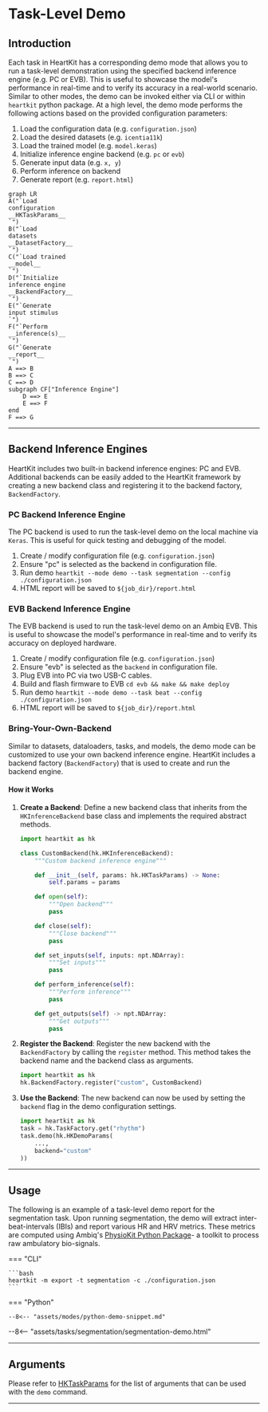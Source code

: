 # Task-Level Demo

## <span class="sk-h2-span">Introduction </span>

Each task in HeartKit has a corresponding demo mode that allows you to run a task-level demonstration using the specified backend inference engine (e.g. PC or EVB). This is useful to showcase the model's performance in real-time and to verify its accuracy in a real-world scenario. Similar to other modes, the demo can be invoked either via CLI or within `heartkit` python package. At a high level, the demo mode performs the following actions based on the provided configuration parameters:

1. Load the configuration data (e.g. `configuration.json`)
1. Load the desired datasets (e.g. `icentia11k`)
1. Load the trained model (e.g. `model.keras`)
1. Initialize inference engine backend (e.g. `pc` or `evb`)
1. Generate input data (e.g. `x, y`)
1. Perform inference on backend
1. Generate report (e.g. `report.html`)

```mermaid
graph LR
A("`Load
configuration
__HKTaskParams__
`")
B("`Load
datasets
__DatasetFactory__
`")
C("`Load trained
__model__
`")
D("`Initialize
inference engine
__BackendFactory__
`")
E("`Generate
input stimulus
`")
F("`Perform
__inference(s)__
`")
G("`Generate
__report__
`")
A ==> B
B ==> C
C ==> D
subgraph CF["Inference Engine"]
    D ==> E
    E ==> F
end
F ==> G
```


---

## <span class="sk-h2-span">Backend Inference Engines</span>

HeartKit includes two built-in backend inference engines: PC and EVB. Additional backends can be easily added to the HeartKit framework by creating a new backend class and registering it to the backend factory, `BackendFactory`.

### PC Backend Inference Engine

The PC backend is used to run the task-level demo on the local machine via `Keras`. This is useful for quick testing and debugging of the model.

1. Create / modify configuration file (e.g. `configuration.json`)
1. Ensure "pc" is selected as the backend in configuration file.
1. Run demo `heartkit --mode demo --task segmentation --config ./configuration.json`
1. HTML report will be saved to `${job_dir}/report.html`

### EVB Backend Inference Engine

The EVB backend is used to run the task-level demo on an Ambiq EVB. This is useful to showcase the model's performance in real-time and to verify its accuracy on deployed hardware.

1. Create / modify configuration file (e.g. `configuration.json`)
1. Ensure "evb" is selected as the `backend` in configuration file.
1. Plug EVB into PC via two USB-C cables.
1. Build and flash firmware to EVB `cd evb && make && make deploy`
1. Run demo `heartkit --mode demo --task beat --config ./configuration.json`
1. HTML report will be saved to `${job_dir}/report.html`

### Bring-Your-Own-Backend

Similar to datasets, dataloaders, tasks, and models, the demo mode can be customized to use your own backend inference engine. HeartKit includes a backend factory (`BackendFactory`) that is used to create and run the backend engine.

#### How it Works

1. **Create a Backend**: Define a new backend class that inherits from the `HKInferenceBackend` base class and implements the required abstract methods.

    ```python
    import heartkit as hk

    class CustomBackend(hk.HKInferenceBackend):
        """Custom backend inference engine"""

        def __init__(self, params: hk.HKTaskParams) -> None:
            self.params = params

        def open(self):
            """Open backend"""
            pass

        def close(self):
            """Close backend"""
            pass

        def set_inputs(self, inputs: npt.NDArray):
            """Set inputs"""
            pass

        def perform_inference(self):
            """Perform inference"""
            pass

        def get_outputs(self) -> npt.NDArray:
            """Get outputs"""
            pass
    ```

2. **Register the Backend**: Register the new backend with the `BackendFactory` by calling the `register` method. This method takes the backend name and the backend class as arguments.

    ```python
    import heartkit as hk
    hk.BackendFactory.register("custom", CustomBackend)
    ```

3. **Use the Backend**: The new backend can now be used by setting the `backend` flag in the demo configuration settings.

    ```python
    import heartkit as hk
    task = hk.TaskFactory.get("rhythm")
    task.demo(hk.HKDemoParams(
        ...,
        backend="custom"
    ))
    ```

---

## <span class="sk-h2-span">Usage </span>

The following is an example of a task-level demo report for the segmentation task. Upon running segmentation, the demo will extract inter-beat-intervals (IBIs) and report various HR and HRV metrics. These metrics are computed using Ambiq's [PhysioKit Python Package](https://ambiqai.github.io/physiokit)- a toolkit to process raw ambulatory bio-signals.

=== "CLI"

    ```bash
    heartkit -m export -t segmentation -c ./configuration.json
    ```

=== "Python"

    --8<-- "assets/modes/python-demo-snippet.md"


<div class="sk-plotly-graph-div">
--8<-- "assets/tasks/segmentation/segmentation-demo.html"
</div>

---

## <span class="sk-h2-span">Arguments </span>

Please refer to [HKTaskParams](../modes/configuration.md) for the list of arguments that can be used with the `demo` command.

---
